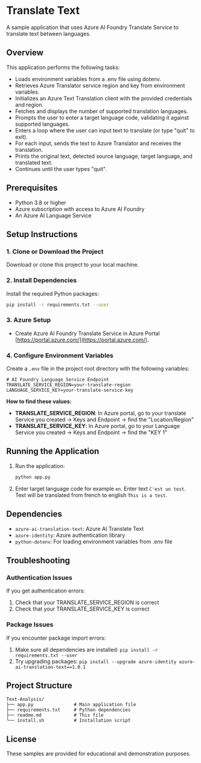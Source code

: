 # Translate Text

A sample application that uses Azure AI Foundry Translate Service to translate text between languages.


## Overview

This application performs the following tasks:
- Loads environment variables from a .env file using dotenv.
- Retrieves Azure Translator service region and key from environment variables.
- Initializes an Azure Text Translation client with the provided credentials and region.
- Fetches and displays the number of supported translation languages.
- Prompts the user to enter a target language code, validating it against supported languages.
- Enters a loop where the user can input text to translate (or type "quit" to exit).
- For each input, sends the text to Azure Translator and receives the translation.
- Prints the original text, detected source language, target language, and translated text.
- Continues until the user types "quit".


## Prerequisites

- Python 3.8 or higher
- Azure subscription with access to Azure AI Foundry
- An Azure AI Language Service

## Setup Instructions

### 1. Clone or Download the Project

Download or clone this project to your local machine.

### 2. Install Dependencies

Install the required Python packages:

```bash
pip install -r requirements.txt --user
```

### 3. Azure Setup 
- Create Azure AI Foundry Translate Service in Azure Portal [https://portal.azure.com/](https://portal.azure.com/). 


### 4. Configure Environment Variables

Create a `.env` file in the project root directory with the following variables:

```env
# AI Foundry Language Service Endpoint
TRANSLATE_SERVICE_REGION=your-translate-region
LANGUAGE_SERVICE_KEY=your-translate-service-key
```

**How to find these values:**

- **TRANSLATE_SERVICE_REGION**: In Azure portal, go to your translate Service you created → Keys and Endpoint → find the "Location/Region"
- **TRANSLATE_SERVICE_KEY**: In Azure portal, go to your Language Service you created → Keys and Endpoint → find the "KEY 1"

## Running the Application

1. Run the application:
   ```bash
   python app.py
   ```

2. Enter target language code for example `en`. Enter text `C'est un test`. Text will be translated from french to english `This is a test`.


## Dependencies

- `azure-ai-translation-text`: Azure AI Translate Text
- `azure-identity`: Azure authentication library
- `python-dotenv`: For loading environment variables from .env file

## Troubleshooting

### Authentication Issues

If you get authentication errors:
1. Check that your TRANSLATE_SERVICE_REGION is correct
3. Check that your TRANSLATE_SERVICE_KEY is correct


### Package Issues

If you encounter package import errors:
1. Make sure all dependencies are installed: `pip install -r requirements.txt --user`
2. Try upgrading packages: `pip install --upgrade azure-identity azure-ai-translation-text==1.0.1`

## Project Structure

```
Text-Analysis/
├── app.py               # Main application file
├── requirements.txt     # Python dependencies
├── readme.md            # This file
└── install.sh           # Installation script
```


## License

These samples are provided for educational and demonstration purposes.